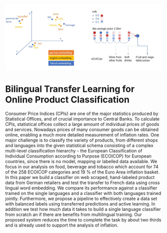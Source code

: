 ![alt text](https://github.com/ELehmann91/Thesis_Multilingual_Transferlearning/blob/master/img/embed_lstm.JPG)

# Bilingual Transfer Learning for Online Product Classification

Consumer Price Indices (CPIs) are one of the major statistics produced by Statistical Offices, and of crucial importance to Central Banks. To calculate CPIs, statistical offices collect a large amount of individual prices of goods and services. Nowadays prices of many consumer goods can be obtained online, enabling a much more detailed measurement of inflation rates. One major challenge is to classify the variety of products, from different shops and languages into the given statistical schema consisting of a complex multi-level classification hierarchy - the European Classification of Individual Consumption according to Purpose (ECOICOP) for European countries, since there is no model, mapping or labelled data available. We focus in our analysis on food, beverage and tobacco which account for 74 of the 258 ECOICOP categories and 19 % of the Euro Area inflation basket. In this paper we build a classifier on web scraped, hand-labeled product data from German retailers and test the transfer to French data using cross lingual word embedding. We compare its performance against a classifier trained on the single languages and a classifier with both languages trained jointly. Furthermore, we propose a pipeline to effectively create a data set with balanced labels using transferred predictions and active learning. In addition we test how much data it takes to build a single language classifier from scratch an if there are benefits from multilingual training. Our proposed system reduces the time to complete the task by about two thirds and is already used to support the analysis of inflation.
